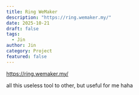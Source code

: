 ```yaml
---
title: Ring WeMaker
description: "https://ring.wemaker.my/"
date: 2025-10-21
draft: false
tags:
  - Jin
author: Jin
category: Project
featured: false
---
```


https://ring.wemaker.my/

all this useless tool to other, but useful for me haha
